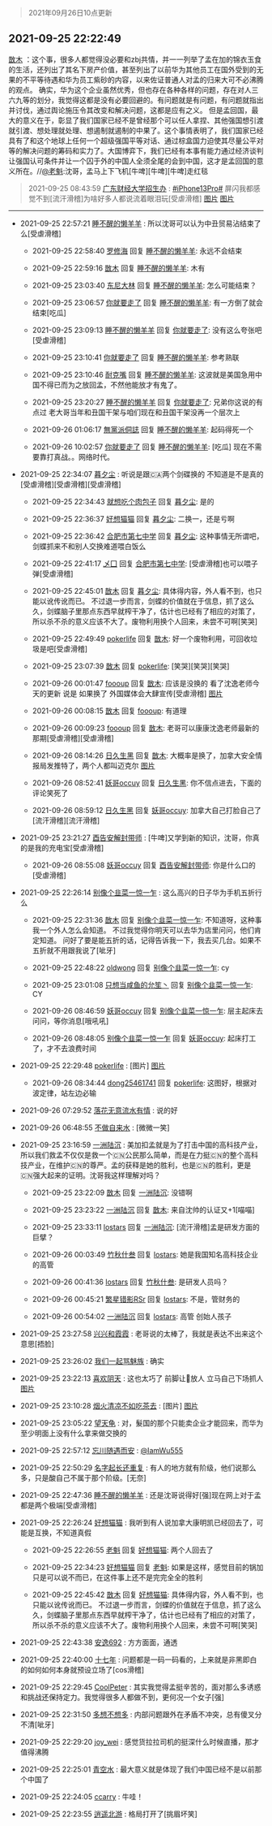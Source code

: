 > 2021年09月26日10点更新
<link rel="stylesheet" href="https://cdn.jsdelivr.net/gh/taotie6/sampleJSON@main/css/photo_show.css">
<meta name="referrer" content="no-referrer" />


 ## 2021-09-25 22:22:49 

 [㪚木](https://www.coolapk.com/feed/30260492?shareKey=MjY5MDAyOTcxNmVmNjE0ZjM5YjU~) ：这个事，很多人都觉得没必要和zbj共情，并一一列举了孟在加的锦衣玉食的生活，还列出了其名下房产价值，甚至列出了以前华为其他员工在国外受到的无果的不平等待遇和华为员工紫砂的内容，以来佐证普通人对孟的归来大可不必沸腾的观点。
确实，华为这个企业虽然优秀，但也存在各种各样的问题<!--break-->，存在对人三六九等的划分，我觉得这都是没有必要回避的。有问题就是有问题，有问题就指出并讨伐，通过舆论施压令其改变和解决问题，这都是应有之义。
但是孟回国，最大的意义在于，彰显了我们国家已经不是曾经那个可以任人拿捏、其他强国想引渡就引渡、想处理就处理、想遏制就遏制的中果了。这个事情表明了，我们国家已经具有了和这个地球上任何一个超级强国平等对话、通过棕盒国力迫使其尽量公平对等的解决问题的筹码和实力了。大国博弈下，我们已经有本事有能力通过经济谈判让强国认可条件并让一个囚于外的中国人全须全尾的会到中国，这才是孟回国的意义所在。//<a class="feed-link-uname" href="/u/老魁">@老魁</a>:沈哥，孟马上下飞机[牛啤][牛啤][牛啤]走红毯 

<div class="album">
</div>

> 2021-09-25 08:43:59 
> [广东财经大学招生办](https://www.coolapk.com/feed/30240474?shareKey=ZDhiYTc3MzY3Njg4NjE0ZjM5YjU~) : <a class="feed-link-tag" href="/t/iPhone13Pro?type=0">#iPhone13Pro#</a> 屏闪我都感觉不到[流汗滑稽]为啥好多人都说流着眼泪玩[受虐滑稽] 
[图片](http://image.coolapk.com/feed/2021/0925/08/1789037_0638_0367@2494x3325.jpg)
[图片](http://image.coolapk.com/feed/2021/0925/08/1789037_0638_2375@2494x3325.jpg)

 ------- 

- 2021-09-25 22:57:21 [睡不醒的懒羊羊](uid=4242505) : 所以沈哥可以认为中丑贸易沾结束了么[受虐滑稽] 

    - 2021-09-25 22:58:40 [罗修海](uid=3774701) 回复 [睡不醒的懒羊羊](uid=4242505): 永远不会结束 

    - 2021-09-25 22:59:16 [㪚木](uid=1081091) 回复 [睡不醒的懒羊羊](uid=4242505): 木有 

    - 2021-09-25 23:03:40 [东尼大林](uid=1612569) 回复 [睡不醒的懒羊羊](uid=4242505): 怎么可能结束？ 

    - 2021-09-25 23:06:57 [你就要走了](uid=3251026) 回复 [睡不醒的懒羊羊](uid=4242505): 有一方倒了就会结束[吃瓜] 

    - 2021-09-25 23:09:13 [睡不醒的懒羊羊](uid=4242505) 回复 [你就要走了](uid=3251026): 没有这么夸张吧[受虐滑稽] 

    - 2021-09-25 23:10:41 [你就要走了](uid=3251026) 回复 [睡不醒的懒羊羊](uid=4242505): 参考熟联 

    - 2021-09-25 23:10:46 [耐克嘴](uid=2731345) 回复 [睡不醒的懒羊羊](uid=4242505): 这波就是美国急用中国不得已而为之放回孟，不然他能放才有鬼了。 

    - 2021-09-25 23:20:27 [睡不醒的懒羊羊](uid=4242505) 回复 [你就要走了](uid=3251026): 兄弟你这说的有点过 老大哥当年和丑国干架与咱们现在和丑国干架没再一个层次上 

    - 2021-09-26 01:06:17 [無黨派侗誌](uid=963651) 回复 [睡不醒的懒羊羊](uid=4242505): 起码得死一个 

    - 2021-09-26 10:02:57 [你就要走了](uid=3251026) 回复 [睡不醒的懒羊羊](uid=4242505): [吃瓜] 现在不需要靠打真战。。网络时代。 

- 2021-09-25 22:34:07 [暮夕尘](uid=1629367) : 听说是跟🇨🇦两个剑碟换的 不知道是不是真的[受虐滑稽][受虐滑稽][受虐滑稽] 

    - 2021-09-25 22:34:43 [就想吃个肉包子](uid=1555073) 回复 [暮夕尘](uid=1629367): 是的 

    - 2021-09-25 22:36:37 [好想猫猫](uid=4124186) 回复 [暮夕尘](uid=1629367): 二换一，还是亏啊 

    - 2021-09-25 22:36:42 [合肥市第七中学](uid=3597151) 回复 [暮夕尘](uid=1629367): 这种事情无所谓吧，剑蝶抓来不和别人交换难道喂白饭么 

    - 2021-09-25 22:41:17 [乄囗](uid=759206) 回复 [合肥市第七中学](uid=3597151): [受虐滑稽]也可以喂子弹[受虐滑稽] 

    - 2021-09-25 22:45:01 [㪚木](uid=1081091) 回复 [暮夕尘](uid=1629367): 具体得内容，外人看不到，也只能以讹传讹而已。
不过退一步而言，剑蝶的价值就在于信息，抓了这么久，剑蝶脑子里那点东西早就榨干净了，估计也已经有了相应的对策了，所以杀不杀的意义应该不大了。废物利用换个人回来，未尝不可啊[笑哭] 

    - 2021-09-25 22:49:49 [pokerlife](uid=575409) 回复 [㪚木](uid=1081091): 好一个废物利用，可回收垃圾是吧[受虐滑稽] 

    - 2021-09-25 23:07:39 [㪚木](uid=1081091) 回复 [pokerlife](uid=575409): [笑哭][笑哭][笑哭] 

    - 2021-09-26 00:01:47 [foooup](uid=12770621) 回复 [㪚木](uid=1081091): 应该是没换的  看了沈逸老师今天的更新 说是 如果换了 外国媒体会大肆宣传[受虐滑稽] [图片](http://image.coolapk.com/feed/2021/0925/15/12770621_5749_2735@1080x2400.jpg)

    - 2021-09-26 00:08:15 [㪚木](uid=1081091) 回复 [foooup](uid=12770621): 有道理 

    - 2021-09-26 00:09:23 [foooup](uid=12770621) 回复 [㪚木](uid=1081091): 老哥可以康康沈逸老师最新的那期[受虐滑稽][受虐滑稽] 

    - 2021-09-26 08:14:26 [日久生黑](uid=1062678) 回复 [㪚木](uid=1081091): 大概率是换了，加拿大安全情报局发推特了，两个人都叫迈克尔 [图片](http://image.coolapk.com/feed/2021/0926/08/1062678_a1210f9b_5264_7183@1440x729.jpeg)

    - 2021-09-26 08:52:41 [妖哥occuy](uid=1388591) 回复 [日久生黑](uid=1062678): 你不信点进去，下面的评论笑死了 

    - 2021-09-26 08:59:12 [日久生黑](uid=1062678) 回复 [妖哥occuy](uid=1388591): 加拿大自己打脸自己了[流汗滑稽][流汗滑稽] 

- 2021-09-25 23:21:27 [酉告安解封带师](uid=1199540) : [牛啤]又学到新的知识，沈哥，你真的是我的充电宝[受虐滑稽] 

    - 2021-09-26 08:55:08 [妖哥occuy](uid=1388591) 回复 [酉告安解封带师](uid=1199540): 你是什么口的[受虐滑稽] 

- 2021-09-25 22:26:14 [别像个韭菜一惊一乍](uid=824256) : 这么高兴的日子华为手机五折行么 

    - 2021-09-25 22:31:36 [㪚木](uid=1081091) 回复 [别像个韭菜一惊一乍](uid=824256): 不知道呀，这种事我一个外人怎么会知道。
不过我觉得你明天可以去华为店里问问，他们肯定知道。
问好了要是能五折的话，记得告诉我一下，我去买几台。如果不五折就不用跟我说了[呲牙] 

    - 2021-09-25 22:48:22 [oldwong](uid=4340079) 回复 [别像个韭菜一惊一乍](uid=824256): cy 

    - 2021-09-25 23:01:08 [只想当咸鱼的允笙丶](uid=3043447) 回复 [别像个韭菜一惊一乍](uid=824256): CY 

    - 2021-09-26 08:46:59 [妖哥occuy](uid=1388591) 回复 [别像个韭菜一惊一乍](uid=824256): 层主起床去问问，等你消息[哦吼吼] 

    - 2021-09-26 08:48:05 [别像个韭菜一惊一乍](uid=824256) 回复 [妖哥occuy](uid=1388591): 起床打工了，才不去浪费时间 

- 2021-09-25 22:29:48 [pokerlife](uid=575409) : [图片] [图片](http://image.coolapk.com/feed/2021/0925/22/575409_719b2f7a_0187_8909@790x444.jpeg)

    - 2021-09-26 08:34:44 [dong25461741](uid=1268657) 回复 [pokerlife](uid=575409): 这图好，根据对波定律，站左边必输 

- 2021-09-26 07:29:52 [落花无意流水有情](uid=1085596) : 说的好 

- 2021-09-26 06:48:55 [不做自来水](uid=909767) : [微微一笑] 

- 2021-09-25 23:16:59 [一洲陆沉](uid=889471) : 美加扣孟就是为了打击中国的高科技产业，所以我们救孟不仅仅是救一个🇨🇳公民那么简单，而是在力挺🇨🇳的整个高科技产业，在维护🇨🇳的尊严。孟的获释是她的胜利，也是🇨🇳的胜利，更是🇨🇳强大起来的证明。沈哥我这样理解对吗？ 

    - 2021-09-25 23:22:09 [㪚木](uid=1081091) 回复 [一洲陆沉](uid=889471): 没错啊 

    - 2021-09-25 23:23:22 [一洲陆沉](uid=889471) 回复 [㪚木](uid=1081091): 来自沈帅的认证又+1[喵喵] 

    - 2021-09-25 23:33:11 [lostars](uid=2165786) 回复 [一洲陆沉](uid=889471): [流汗滑稽]孟是研发方面的巨擘？ 

    - 2021-09-26 00:03:49 [竹秋什叁](uid=2319428) 回复 [lostars](uid=2165786): 她是我国知名高科技企业的高管 

    - 2021-09-26 00:41:36 [lostars](uid=2165786) 回复 [竹秋什叁](uid=2319428): 是研发人员吗？ 

    - 2021-09-26 00:45:21 [繁星错影RSr](uid=532018) 回复 [lostars](uid=2165786): 不是，管财务的 

    - 2021-09-26 00:54:02 [一洲陆沉](uid=889471) 回复 [lostars](uid=2165786): 高管 创始人孩子 

- 2021-09-25 23:27:58 [兴兴和霞霞](uid=2029334) : 老哥说的太棒了，我就是表达不出来这个意思[捂脸] 

- 2021-09-25 23:26:02 [我们一起骂魅族](uid=1068612) : 确实 

- 2021-09-25 23:22:13 [喜欢阴天](uid=12592104) : 这也太巧了 前脚让🐶放人 立马自己下场抓人 [图片](http://image.coolapk.com/feed/2021/0925/23/12592104_e490de67_3332_3459@1080x507.jpeg)

- 2021-09-25 23:10:28 [烟火清凉不如吃茶去](uid=4279524) : [图片] [图片](http://image.coolapk.com/feed/2021/0925/23/4279524_8a217446_2623_4517@1080x2376.jpeg)

- 2021-09-25 23:05:22 [望天龟](uid=1618563) : 对，髮国的那个只能卖企业才能回来，而华为至少明面上没有什么拿来做交换的 

- 2021-09-25 22:57:12 [忘川随遇而安](uid=3469258) : <a class="feed-link-uname" href="/u/IamWu555">@IamWu555</a> 

- 2021-09-25 22:50:29 [名字起长还重复](uid=485854) : 有人的地方就有阶级，他们说那么多，只是酸自己不属于那个阶级。[无奈] 

- 2021-09-25 22:47:36 [睡不醒的懒羊羊](uid=4242505) : 还是沈哥说得好[强]现在网上对于孟都是两个极端[受虐滑稽] 

- 2021-09-25 22:26:24 [好想猫猫](uid=4124186) : 我听到有人说加拿大康明凯已经回去了，可能是互换，不知道真假 

    - 2021-09-25 22:26:55 [老魁](uid=1703096) 回复 [好想猫猫](uid=4124186): 两个人回去了 

    - 2021-09-25 22:34:23 [好想猫猫](uid=4124186) 回复 [老魁](uid=1703096): 如果是这样，感觉目前的锅加只是可以说不而已，在这件事上还不是完完全全的胜利 

    - 2021-09-25 22:45:42 [㪚木](uid=1081091) 回复 [好想猫猫](uid=4124186): 具体得内容，外人看不到，也只能以讹传讹而已。
不过退一步而言，剑蝶的价值就在于信息，抓了这么久，剑蝶脑子里那点东西早就榨干净了，估计也已经有了相应的对策了，所以杀不杀的意义应该不大了。废物利用换个人回来，未尝不可啊[笑哭] 

- 2021-09-25 22:43:38 [安逸692](uid=1171740) : 方方面面，通透 

- 2021-09-25 22:40:00 [十七年](uid=732689) : 问题都是一码一码看的，上来就是非黑即白的如何如何本身就预设立场了[cos滑稽] 

- 2021-09-25 22:29:45 [CoolPeter](uid=1437066) : 其实我觉得孟挺辛苦的，面对那么多诱惑和挑战还保持定力。我觉得很多人都做不到，更何况一个女子[强] 

- 2021-09-25 22:31:50 [多想不想多](uid=1473521) : 内部问题跟外在矛盾不冲突，总有傻叉分不清[呲牙] 

- 2021-09-25 22:29:20 [joy_wei](uid=1932840) : 感觉货拉拉司机的挺深什么时候直播，那才值得沸腾 

- 2021-09-25 22:25:01 [青空水](uid=2178733) : 最大意义就是体现了我们中国已经不是以前那个中国了 

- 2021-09-25 22:24:05 [ccarry](uid=2260526) : 牛哇！ 

- 2021-09-25 22:23:55 [逍遥北游](uid=1120279) : 格局打开了[挑眉坏笑] 

